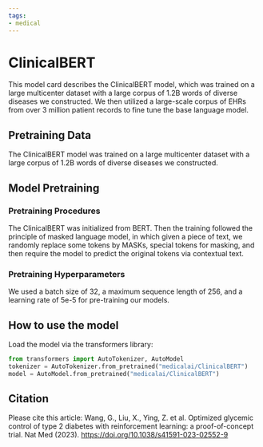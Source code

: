 ```yaml
---
tags:
- medical
---
```

# ClinicalBERT

<!-- Provide a quick summary of what the model is/does. -->

This model card describes the ClinicalBERT model, which was trained on a large multicenter dataset with a large corpus of 1.2B words of diverse diseases we constructed.
We then utilized a large-scale corpus of EHRs from over 3 million patient records to fine tune the base language model.

## Pretraining Data

The ClinicalBERT model was trained on a large multicenter dataset with a large corpus of 1.2B words of diverse diseases we constructed.
<!-- For more details, see here.  -->

## Model Pretraining

### Pretraining Procedures
The ClinicalBERT was initialized from BERT. Then the training followed the principle of masked language model, in which given a piece of text, we randomly replace some tokens by MASKs, 
special tokens for masking, and then require the model to predict the original tokens via contextual text. 

### Pretraining Hyperparameters

We used a batch size of 32, a maximum sequence length of 256, and a learning rate of 5e-5 for pre-training our models. 

## How to use the model

Load the model via the transformers library:
```python
from transformers import AutoTokenizer, AutoModel
tokenizer = AutoTokenizer.from_pretrained("medicalai/ClinicalBERT")
model = AutoModel.from_pretrained("medicalai/ClinicalBERT")
```

## Citation

Please cite this article:  Wang, G., Liu, X., Ying, Z. et al. Optimized glycemic control of type 2 diabetes with reinforcement learning: a proof-of-concept trial. Nat Med (2023). https://doi.org/10.1038/s41591-023-02552-9
